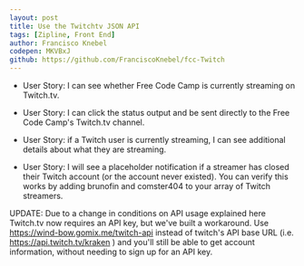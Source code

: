 ```yaml
---
layout: post
title: Use the Twitchtv JSON API
tags: [Zipline, Front End]
author: Francisco Knebel
codepen: MKVBxJ
github: https://github.com/FranciscoKnebel/fcc-Twitch
---
```


- User Story: I can see whether Free Code Camp is currently streaming on Twitch.tv.

- User Story: I can click the status output and be sent directly to the Free Code Camp's Twitch.tv channel.

- User Story: if a Twitch user is currently streaming, I can see additional details about what they are streaming.

- User Story: I will see a placeholder notification if a streamer has closed their Twitch account (or the account never existed). You can verify this works by adding brunofin and comster404 to your array of Twitch streamers.

UPDATE: Due to a change in conditions on API usage explained here Twitch.tv now requires an API key, but we've built a workaround. Use https://wind-bow.gomix.me/twitch-api instead of twitch's API base URL (i.e. https://api.twitch.tv/kraken ) and you'll still be able to get account information, without needing to sign up for an API key.
